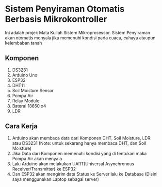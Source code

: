 # Sistem Penyiraman Otomatis Berbasis Mikrokontroller
Ini adalah projek Mata Kuliah Sistem Mikroprosessor.
Sistem Penyiraman akan otomatis menyala jika memenuhi kondisi pada cuaca, cahaya ataupun kelembaban tanah

## Komponen
<ol type="1">
  <li>DS3231</li>
  <li>Arduino Uno</li>
  <li>ESP32</li>
  <li>DHT11</li>
  <li>Soil Moisture Sensor</li>
  <li>Pompa Air</li>
  <li>Relay Module</li>
  <li>Baterai 18650 x4</li>
  <li>LDR</li>
</ol>

## Cara Kerja
<ol type="1">
  <li>Arduino akan membaca data dari Komponen DHT, Soil Moisture, LDR atau DS3231 (Note: untuk sekarang hanya membaca DHT, dan Soil Moisture)</li>
  <li>Jika Data dari Komponen memenuhi kondisi yang di tentukan maka Pompa Air akan menyala</li>
  <li>Lalu Arduino akan melakukan UART(Universal Asynchronous Receiver/Transmitter) ke ESP32</li>
  <li>Dan ESP32 akan mengirim data Status ke Server lalu ke Database (Disini saya menggunakan Laptop sebagai server)</li>
</ol>


